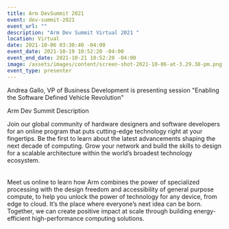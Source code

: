 ```yaml
---
title: Arm DevSummit 2021
event: dev-summit-2021
event_url: ""
description: "Arm Dev Summit Virtual 2021 "
location: Virtual
date: 2021-10-06 03:30:40 -04:00
event_date: 2021-10-19 10:52:20 -04:00
event_end_date: 2021-10-21 10:52:20 -04:00
image: /assets/images/content/screen-shot-2021-10-06-at-3.29.38-pm.png
event_type: presenter
---
```

Andrea Gallo, VP of Business Development is presenting session "Enabling the Software Defined Vehicle Revolution" [](https://devsummit.arm.com/en/tech-hub/154)

Arm Dev Summit Description

Join our global community of hardware designers and software developers for an online program that puts cutting-edge technology right at your fingertips. Be the first to learn about the latest advancements shaping the next decade of computing. Grow your network and build the skills to design for a scalable architecture within the world’s broadest technology ecosystem.\
\
\
Meet us online to learn how Arm combines the power of specialized processing with the design freedom and accessibility of general purpose compute, to help you unlock the power of technology for any device, from edge to cloud. It’s the place where everyone’s next idea can be born. Together, we can create positive impact at scale through building energy-efficient high-performance computing solutions.